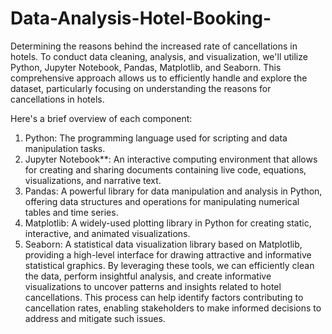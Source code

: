 # Data-Analysis-Hotel-Booking-
Determining the reasons behind the increased rate of cancellations in hotels.
To conduct data cleaning, analysis, and visualization, we'll utilize Python, Jupyter Notebook, Pandas, Matplotlib, and Seaborn. This comprehensive approach allows us to efficiently handle and explore the dataset, particularly focusing on understanding the reasons for cancellations in hotels.

Here's a brief overview of each component:
1. Python: The programming language used for scripting and data manipulation tasks.
2. Jupyter Notebook**: An interactive computing environment that allows for creating and sharing documents containing live code, equations, visualizations, and narrative text.
3. Pandas: A powerful library for data manipulation and analysis in Python, offering data structures and operations for manipulating numerical tables and time series.
4. Matplotlib: A widely-used plotting library in Python for creating static, interactive, and animated visualizations.
5. Seaborn: A statistical data visualization library based on Matplotlib, providing a high-level interface for drawing attractive and informative statistical graphics.
By leveraging these tools, we can efficiently clean the data, perform insightful analysis, and create informative visualizations to uncover patterns and insights related to hotel cancellations. This process can help identify factors contributing to cancellation rates, enabling stakeholders to make informed decisions to address and mitigate such issues.
